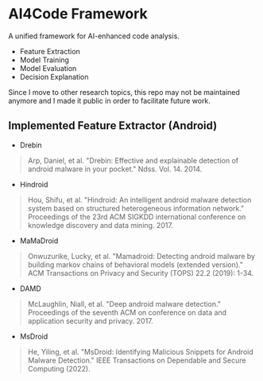 # AI4Code Framework
 A unified framework for AI-enhanced code analysis.
 - Feature Extraction
 - Model Training
 - Model Evaluation
 - Decision Explanation
 
Since I move to other research topics, this repo may not be maintained anymore and I made it public in order to facilitate future work.
## Implemented Feature Extractor (Android)
- Drebin
> Arp, Daniel, et al. "Drebin: Effective and explainable detection of android malware in your pocket." Ndss. Vol. 14. 2014.
- Hindroid
> Hou, Shifu, et al. "Hindroid: An intelligent android malware detection system based on structured heterogeneous information network." Proceedings of the 23rd ACM SIGKDD international conference on knowledge discovery and data mining. 2017.
- MaMaDroid
> Onwuzurike, Lucky, et al. "Mamadroid: Detecting android malware by building markov chains of behavioral models (extended version)." ACM Transactions on Privacy and Security (TOPS) 22.2 (2019): 1-34.
- DAMD
> McLaughlin, Niall, et al. "Deep android malware detection." Proceedings of the seventh ACM on conference on data and application security and privacy. 2017.
- MsDroid
> He, Yiling, et al. "MsDroid: Identifying Malicious Snippets for Android Malware Detection." IEEE Transactions on Dependable and Secure Computing (2022).
